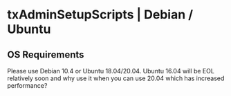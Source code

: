 # txAdminSetupScripts | Debian / Ubuntu

## OS Requirements
Please use Debian 10.4 or Ubuntu 18.04/20.04. Ubuntu 16.04 will be EOL relatively soon and why use it when you can use 20.04 which has increased performance?